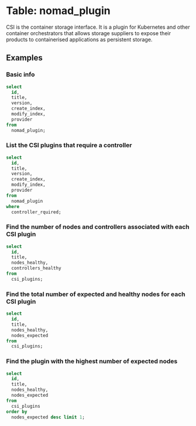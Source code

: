 # Table: nomad_plugin

CSI is the container storage interface. It is a plugin for Kubernetes and other container orchestrators that allows storage suppliers to expose their products to containerised applications as persistent storage.

## Examples

### Basic info

```sql
select
  id,
  title,
  version,
  create_index,
  modify_index,
  provider
from
  nomad_plugin;
```

### List the CSI plugins that require a controller

```sql
select
  id,
  title,
  version,
  create_index,
  modify_index,
  provider
from
  nomad_plugin
where
  controller_rquired;
```

### Find the number of nodes and controllers associated with each CSI plugin

```sql
select
  id,
  title,
  nodes_healthy,
  controllers_healthy
from
  csi_plugins;
```

### Find the total number of expected and healthy nodes for each CSI plugin

```sql
select
  id,
  title,
  nodes_healthy,
  nodes_expected
from
  csi_plugins;
```

### Find the plugin with the highest number of expected nodes

```sql
select
  id,
  title,
  nodes_healthy,
  nodes_expected
from
  csi_plugins
order by
  nodes_expected desc limit 1;
```
